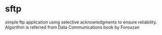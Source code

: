 sftp
====

simple ftp application using selective acknowledgments to ensure reliability.
Algorithm is referred from Data Communications book by Forouzan
